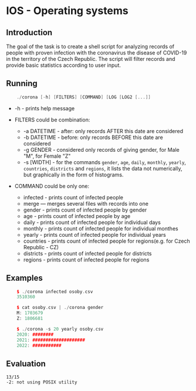 # IOS - Operating systems

## Introduction
The goal of the task is to create a shell script for analyzing records of people with proven infection with the coronavirus
the disease of COVID-19 in the territory of the Czech Republic. The script will filter records and provide basic statistics according to user input.

## Running
```c++
    ./corona [-h] [FILTERS] [COMMAND] [LOG [LOG2 [...]]
```
+ -h - prints help message

+ FILTERS could be combination:
    * -a DATETIME - after: only records AFTER this date are considered
    * -b DATETIME - before: only records BEFORE this date are considered
    * -g GENDER - considered only records of giving gender, for Male "M", for Female "Z"
    * -s [WIDTH] - for the commands ```gender```, ```age```, ```daily```, ```monthly```, ```yearly```, ```countries```, ```districts``` and ```regions```, it lists the data not numerically, but graphically in the form of histograms.

+ COMMAND could be only one:
    * infected - prints count of infected people
    * merge — merges several files with records into one
    * gender - prints count of infected people by gender
    * age - prints count of infected people by age
    * daily - prints count of infected people for individual days
    * monthly - prints count of infected people for individual monthes
    * yearly - prints count of infected people for individual years
    * countries - prints count of infected people for regions(e.g. for Czech Republic - CZ)
    * districts - prints count of infected people for districts
    * regions - prints count of infected people for regions

## Examples
```c++
    $ ./corona infected osoby.csv
    3510360
```
```c++
    $ cat osoby.csv | ./corona gender
    M: 1703679
    Z: 1806681
```
```c++
    $ ./corona -s 20 yearly osoby.csv
    2020: ########
    2021: ####################
    2022: ###########

```

## Evaluation
    13/15
    -2: not using POSIX utility